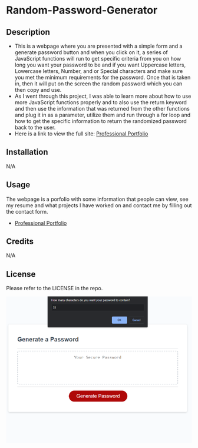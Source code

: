 # Random-Password-Generator

## Description
- This is a webpage where you are presented with a simple form and a generate password button and when you click on it, a series of JavaScript functions will run to get specific criteria from you on how long you want your password to be and if you want Uppercase letters, Lowercase letters, Number, and or Special characters and make sure you met the minimum requirements for the password. Once that is taken in, then it will put on the screen the random password which you can then copy and use.
- As I went through this project, I was able to learn more about how to use more JavaScript functions properly and to also use the return keyword and then use the information that was returned from the other functions and plug it in as a parameter, utilize them and run through a for loop and how to get the specific information to return the randomized password back to the user. 
- Here is a link to view the full site: [Professional Portfolio](https://canadianfaller7.github.io/professional-portfolio/ "Named link title")

## Installation
N/A

## Usage
The webpage is a porfolio with some information that people can view, see my resume and what projects I have worked on and contact me by filling out the contact form.
* [Professional Portfolio](https://canadianfaller7.github.io/professional-portfolio/ "Named link title")

## Credits
N/A

## License
Please refer to the LICENSE in the repo.

![Alt text](./assets/images/random-password-1.png?raw=true "Optional Title")
